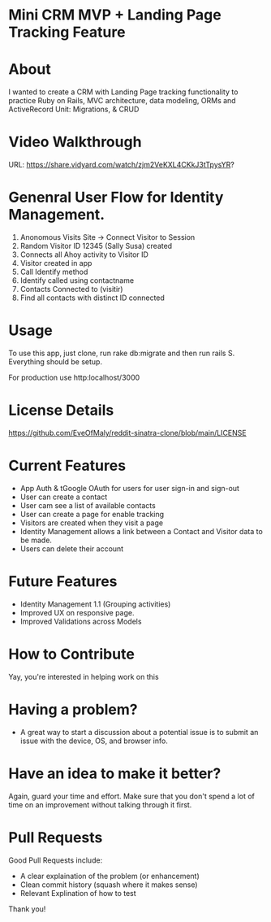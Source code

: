 # Mini CRM MVP + Landing Page Tracking Feature
# About
  I wanted to create a CRM with Landing Page tracking functionality to practice  Ruby on Rails, MVC architecture, data modeling, ORMs and ActiveRecord Unit: Migrations, & CRUD

# Video Walkthrough
  URL: https://share.vidyard.com/watch/zjm2VeKXL4CKkJ3tTpysYR?


# Genenral User Flow for Identity Management.
  1. Anonomous Visits Site -> Connect Visitor to Session
  2. Random Visitor ID 12345 (Sally Susa) created
  3. Connects all Ahoy activity to Visitor ID
  4. Visitor created in app 
  5. Call Identify method
  5. Identify called using contactname
  6. Contacts Connected to (visitir)
  7. Find all contacts with distinct ID connected 

# Usage
To use this app, just clone, run rake db:migrate and then run rails S. Everything should be setup. 

For production use http:localhost/3000

# License Details
https://github.com/EveOfMaly/reddit-sinatra-clone/blob/main/LICENSE

# Current Features
- App Auth & tGoogle OAuth for users for user sign-in and sign-out
- User can create a contact
- User cam see a list of available contacts
- User can create a page for enable tracking
- Visitors are created when they visit a page 
- Identity Management allows a link between a Contact and Visitor data to be made.
- Users can delete their account

# Future Features
- Identity Management 1.1 (Grouping activities) 
- Improved UX on responsive page.
- Improved Validations across Models

# How to Contribute
Yay, you're interested in helping work on this 

# Having a problem?
- A great way to start a discussion about a potential issue is to submit an issue with the device, OS, and browser info.

# Have an idea to make it better?
Again, guard your time and effort. Make sure that you don't spend a lot of time on an improvement without talking through it first.

# Pull Requests
Good Pull Requests include:

   -  A clear explaination of the problem (or enhancement)
   -  Clean commit history (squash where it makes sense)
   -  Relevant Explination of how to test

Thank you!






